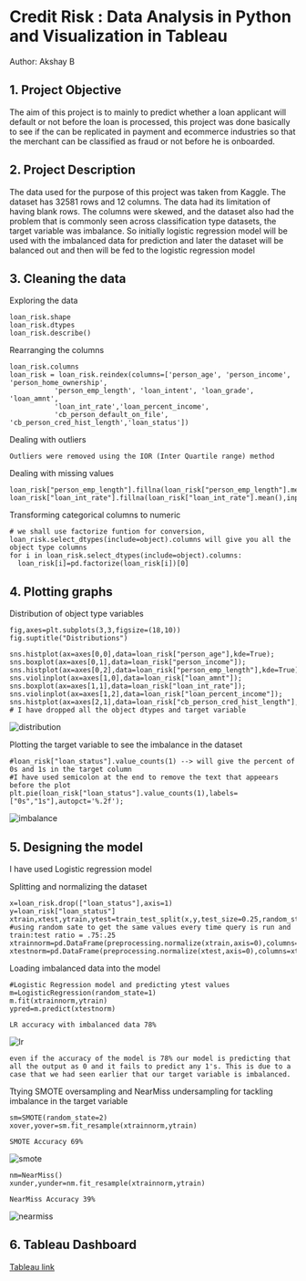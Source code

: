 # **Credit Risk : Data Analysis in Python and Visualization in Tableau**
Author: Akshay B

## 1. Project Objective
The aim of this project is to mainly to predict whether a loan applicant will default or not before the loan is processed, this project was done basically to see if the
can be replicated in payment and ecommerce industries so that the merchant can be classified as fraud or not before he is onboarded. 

## 2. Project Description
The data used for the purpose of this project was taken from Kaggle. The dataset has 32581 rows and 12 columns. The data had its limitation of having blank rows. 
The columns were skewed, and the dataset also had the problem that is commonly seen across classification type datasets, the target variable was imbalance. So initially 
logistic regression model will be used with the imbalanced data for prediction and later the dataset will be balanced out and then will be fed to the logistic regression model

## 3. Cleaning the data

Exploring the data 
```
loan_risk.shape
loan_risk.dtypes
loan_risk.describe()
```
Rearranging the columns
```
loan_risk.columns
loan_risk = loan_risk.reindex(columns=['person_age', 'person_income', 'person_home_ownership',
           'person_emp_length', 'loan_intent', 'loan_grade', 'loan_amnt',
           'loan_int_rate','loan_percent_income',
           'cb_person_default_on_file', 'cb_person_cred_hist_length','loan_status'])
```
Dealing with outliers

`Outliers were removed using the IOR (Inter Quartile range) method`

Dealing with missing values
```
loan_risk["person_emp_length"].fillna(loan_risk["person_emp_length"].mean(),inplace=True)
loan_risk["loan_int_rate"].fillna(loan_risk["loan_int_rate"].mean(),inplace=True)
```

Transforming categorical columns to numeric
```
# we shall use factorize funtion for conversion, loan_risk.select_dtypes(include=object).columns will give you all the object type columns
for i in loan_risk.select_dtypes(include=object).columns:
  loan_risk[i]=pd.factorize(loan_risk[i])[0]
```
## 4. Plotting graphs

Distribution of object type variables
```
fig,axes=plt.subplots(3,3,figsize=(18,10))
fig.suptitle("Distributions")
         
sns.histplot(ax=axes[0,0],data=loan_risk["person_age"],kde=True);
sns.boxplot(ax=axes[0,1],data=loan_risk["person_income"]);
sns.histplot(ax=axes[0,2],data=loan_risk["person_emp_length"],kde=True);
sns.violinplot(ax=axes[1,0],data=loan_risk["loan_amnt"]);
sns.boxplot(ax=axes[1,1],data=loan_risk["loan_int_rate"]);
sns.violinplot(ax=axes[1,2],data=loan_risk["loan_percent_income"]);
sns.histplot(ax=axes[2,1],data=loan_risk["cb_person_cred_hist_length"],kde=True);
# I have dropped all the object dtypes and target variable
```
![distribution](https://user-images.githubusercontent.com/86428423/173227682-9f542df2-4b19-46e1-aa4a-2ea2481df468.png)

Plotting the target variable to see the imbalance in the dataset
```
#loan_risk["loan_status"].value_counts(1) --> will give the percent of 0s and 1s in the target column
#I have used semicolon at the end to remove the text that appeears before the plot
plt.pie(loan_risk["loan_status"].value_counts(1),labels=["0s","1s"],autopct='%.2f');
```
![imbalance](https://user-images.githubusercontent.com/86428423/173227807-3f70cd70-2339-4121-8a80-d75c1b3377a0.png)

## 5. Designing the model

I have used Logistic regression model

Splitting and normalizing the dataset
```
x=loan_risk.drop(["loan_status"],axis=1)
y=loan_risk["loan_status"]
xtrain,xtest,ytrain,ytest=train_test_split(x,y,test_size=0.25,random_state=25) #using random sate to get the same values every time query is run and train:test ratio = .75:.25
xtrainnorm=pd.DataFrame(preprocessing.normalize(xtrain,axis=0),columns=xtrain.columns)
xtestnorm=pd.DataFrame(preprocessing.normalize(xtest,axis=0),columns=xtest.columns)
```
Loading imbalanced data into the model
```
#Logistic Regression model and predicting ytest values
m=LogisticRegression(random_state=1)
m.fit(xtrainnorm,ytrain)
ypred=m.predict(xtestnorm)
```
`LR accuracy with imbalanced data 78%`

![lr](https://user-images.githubusercontent.com/86428423/173228490-79a13cbe-a923-4c1d-9a62-dbbf6ec5ef85.png)

`even if the accuracy of the model is 78% our model is predicting that all the output as 0 and it fails to predict any 1's. This is due to a case that we had seen earlier that our target variable is imbalanced.`

Ttying SMOTE oversampling and NearMiss undersampling for tackling imbalance in the target variable
```
sm=SMOTE(random_state=2)
xover,yover=sm.fit_resample(xtrainnorm,ytrain)
```
`SMOTE Accuracy 69%`

![smote](https://user-images.githubusercontent.com/86428423/173228161-1e7d33e3-4e97-4dbc-95c3-975f45a431db.png)

```
nm=NearMiss()
xunder,yunder=nm.fit_resample(xtrainnorm,ytrain)
```
`NearMiss Accuracy 39%`

![nearmiss](https://user-images.githubusercontent.com/86428423/173228381-ea520f27-b9aa-4956-bd3f-d0c1699e696b.png)

## 6. Tableau Dashboard

[Tableau link](https://public.tableau.com/views/Loan_risk/Dashboard1?:language=en-US&publish=yes&:display_count=n&:origin=viz_share_link)
